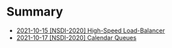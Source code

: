 # Summary

* [2021-10-15 [NSDI-2020] High-Speed Load-Balancer](5-nsdi_load_balancer.md)
* [2021-10-17 [NSDI-2020] Calendar Queues](6-calendar_queue.md)
